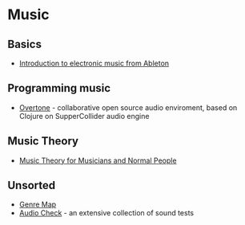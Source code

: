 # Music

## Basics

* [Introduction to electronic music from Ableton](https://learningmusic.ableton.com/)

## Programming music

* [Overtone](http://overtone.github.io) - collaborative open source audio enviroment, based on Clojure on SupperCollider audio engine

## Music Theory

* [Music Theory for Musicians and Normal People](http://tobyrush.com/theorypages/)

## Unsorted

* [Genre Map](http://everynoise.com/engenremap.html)
* [Audio Check](https://www.audiocheck.net/index.php) - an extensive collection of sound tests
